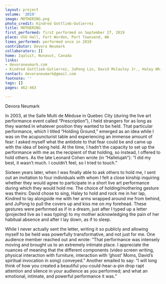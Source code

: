 ```yaml
---
layout: project
volume: '2019'
image: MOTHERING.png
photo_credit: Kindred Gottlieb-Gutierrez
title: MOTHERING
first_performed: first performed on September 27, 2019
place: USO Hall, Fort Worden, Port Townsend, WA
times_performed: performed once in 2019
contributor: Devora Neumark
collaborators: []
home: Iqaluit, Nunavut, Canada
links:
- devoraneumark.com
- Kindred Gottlieb-Gutierrez, JuPong Lin, David McCauley Jr., Haley White, Imani Uzuri
contact: devoraneumark@gmail.com
footnote: ''
tags: []
pages: 462-463

---
```


Devora Neumark

In 2003, at the Salle Multi de Méduse in Quebec City (during the live art performance event called “Prescription”), I held strangers for as long as they wanted in whatever position they wanted to be held. That particular performance, which I titled “Holding Ground,” emerged as an idea while I was on the acupuncturist table and experiencing an immense amount of fear: I asked myself what the antidote to that fear could be and came up with the idea of being held. At the time, I hadn’t the capacity to set up the performance with me as the recipient of that holding, so instead, I offered to hold others. As the late Leonard Cohen wrote (in “Hallelujah”): “I did my best, it wasn’t much. I couldn’t feel, so I tried to touch.”

Sixteen years later, when I was finally able to ask others to hold me, I sent out an invitation to four individuals with whom I felt a close kinship inquiring whether they would agree to participate in a short live art performance during which they would hold me. The choice of holding/mothering gesture was theirs: David chose to sing, Haley to hold and rock me in her lap, Kindred to lay alongside me with her arms wrapped around me from behind, and JuPong to pull the covers up and kiss me on my forehead. These gestures were performed as if in a dream, just after I typed up a letter (projected live as I was typing) to my mother acknowledging the pain of her habitual absence and after I lay down, as if to sleep.

While I never actually sent the letter, writing it so publicly and allowing myself to be held was powerfully transformative, and not just for me. One audience member reached out and wrote: “That performance was intensely moving and brought us to an extremely intimate place. I appreciate the nuances of meaning that the different components (video screen writing, physical interaction with furniture, interaction with ‘ghost’ Moms, David’s spiritual invocation in song) conveyed.” Another emailed to say: “I will long think of how you created a beautiful you-could-hear-a-pin drop rapt attention and silence in your audience as you performed; and what an emotional, intimate, and powerful performance it was.”
